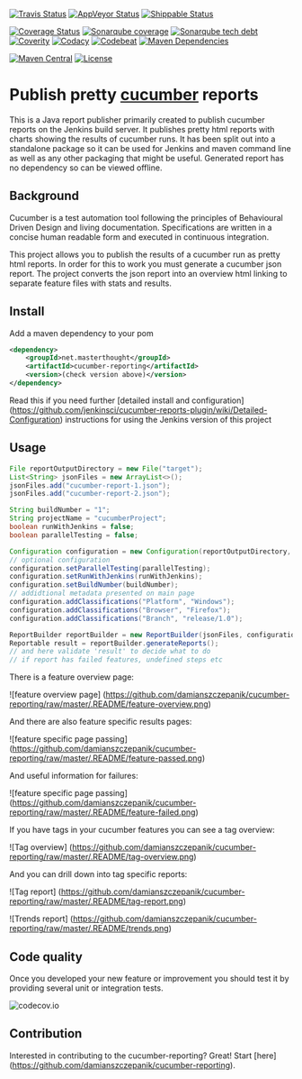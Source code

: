 [![Travis Status](https://img.shields.io/travis/damianszczepanik/cucumber-reporting/master.svg?label=Travis%20bulid)](https://travis-ci.org/damianszczepanik/cucumber-reporting)
[![AppVeyor Status](https://img.shields.io/appveyor/ci/damianszczepanik/cucumber-reporting/master.svg?label=AppVeyor%20build)](https://ci.appveyor.com/project/damianszczepanik/cucumber-reporting/history)
[![Shippable Status](https://img.shields.io/shippable/5844689c9d1f3e0f0057631a/master.svg?label=Shippable%20build)](https://app.shippable.com/projects/5844689c9d1f3e0f0057631a)

[![Coverage Status](https://img.shields.io/codecov/c/github/damianszczepanik/cucumber-reporting/master.svg?label=Unit%20tests%20coverage)](https://codecov.io/github/damianszczepanik/cucumber-reporting)
[![Sonarqube coverage](https://sonarqube.com/api/badges/measure?key=com.github.dannil:scb-java-client&metric=coverage)](https://sonarqube.com/component_measures/domain/Coverage?id=net.masterthought%3Acucumber-reporting)
[![Sonarqube tech debt](https://sonarqube.com/api/badges/measure?key=com.github.dannil:scb-java-client&metric=sqale_debt_ratio)](https://sonarqube.com/component_measures/domain/Maintainability?id=net.masterthought%3Acucumber-reporting)
[![Coverity](https://scan.coverity.com/projects/6166/badge.svg?label=Coverity%20analysis)](https://scan.coverity.com/projects/damianszczepanik-cucumber-reporting)
[![Codacy](https://api.codacy.com/project/badge/grade/7f206992ed364f0896490057fdbdaa2e)](https://www.codacy.com/app/damianszczepanik/cucumber-reporting)
[![Codebeat](https://codebeat.co/badges/cb097d5a-280a-4867-8120-d6f03a874861)](https://codebeat.co/projects/github-com-damianszczepanik-cucumber-reporting)
[![Maven Dependencies](https://www.versioneye.com/user/projects/55c5301d653762001a0035ed/badge.svg)](https://www.versioneye.com/user/projects/55c5301d653762001a0035ed?child=summary)

[![Maven Central](https://img.shields.io/maven-central/v/net.masterthought/cucumber-reporting.svg)](http://search.maven.org/#search|gav|1|g%3A%22net.masterthought%22%20AND%20a%3A%22cucumber-reporting%22)
[![License](https://img.shields.io/badge/license-GNU%20LGPL%20v2.1-blue.svg)](https://raw.githubusercontent.com/damianszczepanik/cucumber-reporting/master/LICENCE)

# Publish pretty [cucumber](http://cukes.info/) reports

This is a Java report publisher primarily created to publish cucumber reports on the Jenkins build server.
It publishes pretty html reports with charts showing the results of cucumber runs. It has been split out into a standalone package so it can be used for Jenkins and maven command line as well as any other packaging that might be useful. Generated report has no dependency so can be viewed offline.

## Background

Cucumber is a test automation tool following the principles of Behavioural Driven Design and living documentation. Specifications are written in a concise human readable form and executed in continuous integration.

This project allows you to publish the results of a cucumber run as pretty html reports. In order for this to work you must generate a cucumber json report. The project converts the json report into an overview html linking to separate feature files with stats and results.

## Install

Add a maven dependency to your pom
```xml
<dependency>
    <groupId>net.masterthought</groupId>
    <artifactId>cucumber-reporting</artifactId>
    <version>(check version above)</version>
</dependency>
```

Read this if you need further [detailed install and configuration]
(https://github.com/jenkinsci/cucumber-reports-plugin/wiki/Detailed-Configuration) instructions for using the Jenkins version of this project

## Usage
```Java
File reportOutputDirectory = new File("target");
List<String> jsonFiles = new ArrayList<>();
jsonFiles.add("cucumber-report-1.json");
jsonFiles.add("cucumber-report-2.json");

String buildNumber = "1";
String projectName = "cucumberProject";
boolean runWithJenkins = false;
boolean parallelTesting = false;

Configuration configuration = new Configuration(reportOutputDirectory, projectName);
// optional configuration
configuration.setParallelTesting(parallelTesting);
configuration.setRunWithJenkins(runWithJenkins);
configuration.setBuildNumber(buildNumber);
// addidtional metadata presented on main page
configuration.addClassifications("Platform", "Windows");
configuration.addClassifications("Browser", "Firefox");
configuration.addClassifications("Branch", "release/1.0");

ReportBuilder reportBuilder = new ReportBuilder(jsonFiles, configuration);
Reportable result = reportBuilder.generateReports();
// and here validate 'result' to decide what to do
// if report has failed features, undefined steps etc
```
There is a feature overview page:

![feature overview page]
(https://github.com/damianszczepanik/cucumber-reporting/raw/master/.README/feature-overview.png)

And there are also feature specific results pages:

![feature specific page passing]
(https://github.com/damianszczepanik/cucumber-reporting/raw/master/.README/feature-passed.png)

And useful information for failures:

![feature specific page passing]
(https://github.com/damianszczepanik/cucumber-reporting/raw/master/.README/feature-failed.png)

If you have tags in your cucumber features you can see a tag overview:

![Tag overview]
(https://github.com/damianszczepanik/cucumber-reporting/raw/master/.README/tag-overview.png)

And you can drill down into tag specific reports:

![Tag report]
(https://github.com/damianszczepanik/cucumber-reporting/raw/master/.README/tag-report.png)

![Trends report]
(https://github.com/damianszczepanik/cucumber-reporting/raw/master/.README/trends.png)


## Code quality

Once you developed your new feature or improvement you should test it by providing several unit or integration tests.

![codecov.io](https://codecov.io/gh/damianszczepanik/cucumber-reporting/branch/master/graphs/tree.svg)


## Contribution

Interested in contributing to the cucumber-reporting?  Great!  Start [here]
(https://github.com/damianszczepanik/cucumber-reporting).
